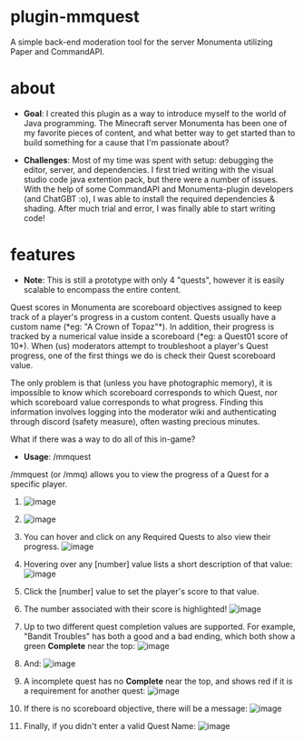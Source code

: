 # plugin-mmquest
A simple back-end moderation tool for the server Monumenta utilizing Paper and CommandAPI.

# about
- **Goal**: I created this plugin as a way to introduce myself to the world of Java programming. The Minecraft server Monumenta has been one of my favorite pieces of content, and what better way to get started than to build something for a cause that I'm passionate about?

- **Challenges**: Most of my time was spent with setup: debugging the editor, server, and dependencies. I first tried writing with the visual studio code java extention pack, but there were a number of issues. With the help of some CommandAPI and Monumenta-plugin developers (and ChatGBT :o), I was able to install the required dependencies & shading. After much trial and error, I was finally able to start writing code!

# features
- **Note**: This is still a prototype with only 4 "quests", however it is easily scalable to encompass the entire content.

<p> Quest scores in Monumenta are scoreboard objectives assigned to keep track of a player's progress in a custom content. Quests usually have a custom name (*eg: "A Crown of Topaz"*). In addition, their progress is tracked by a numerical value inside a scoreboard (*eg: a Quest01 score of 10*). When (us) moderators attempt to troubleshoot a player's Quest progress, one of the first things we do is check their Quest scoreboard value.</p>

<p> The only problem is that (unless you have photographic memory), it is impossible to know which scoreboard corresponds to which Quest, nor which scoreboard value corresponds to what progress. Finding this information involves logging into the moderator wiki and authenticating through discord (safety measure), often wasting precious minutes.</p>

<p> What if there was a way to do all of this in-game? </p>

- **Usage**: /mmquest <Player> <QuestName>

<p> /mmquest (or /mmq) allows you to view the progress of a Quest for a specific player. </p>

1. ![image](https://user-images.githubusercontent.com/123356351/218684147-86b6012d-6888-43e2-94a4-20d8ec2e4980.png)

2. ![image](https://user-images.githubusercontent.com/123356351/218684290-053af5b6-286e-4f0b-a7e7-ce4ca975ed9f.png)
3. You can hover and click on any Required Quests to also view their progress. ![image](https://user-images.githubusercontent.com/123356351/218684358-3f1de946-6329-4328-ad03-65e5b7df3571.png)

4. Hovering over any [number] value lists a short description of that value: ![image](https://user-images.githubusercontent.com/123356351/218684613-4deab579-5eaf-43ef-a969-8ea89274f50b.png)

5. Click the [number] value to set the player's score to that value.
6. The number associated with their score is highlighted! ![image](https://user-images.githubusercontent.com/123356351/218684682-63792b26-a482-450b-ae51-32db40802f0f.png)

7. Up to two different quest completion values are supported. For example, "Bandit Troubles" has both a good and a bad ending, which both show a green **Complete** near the top: ![image](https://user-images.githubusercontent.com/123356351/218682643-ca8d53dd-4a4c-41ca-9b44-31d1305a5ed0.png)
8. And: ![image](https://user-images.githubusercontent.com/123356351/218682716-714dda54-0645-47e9-b892-113266cbfd70.png)
9. A incomplete quest has no **Complete** near the top, and shows red if it is a requirement for another quest: ![image](https://user-images.githubusercontent.com/123356351/218683203-be66bc2c-830c-4181-b12f-2cb7ddd34669.png)
10. If there is no scoreboard objective, there will be a message: ![image](https://user-images.githubusercontent.com/123356351/218683469-b1cb0ea0-534e-42b0-bb53-20abeba91812.png)
11. Finally, if you didn't enter a valid Quest Name: ![image](https://user-images.githubusercontent.com/123356351/218683651-95b19c56-b6fe-49a9-af39-1eea64d7588d.png)

